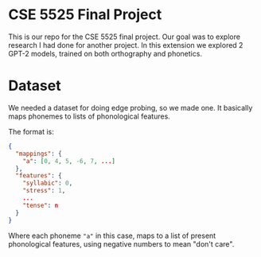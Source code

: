 # CSE 5525 Final Project

This is our repo for the CSE 5525 final project. Our goal was to explore research I had done for another project.
In this extension we explored 2 GPT-2 models, trained on both orthography and phonetics.

# Dataset

We needed a dataset for doing edge probing, so we made one. It basically maps phonemes to lists of phonological features.

The format is:
```json
{
  "mappings": {
    "a": [0, 4, 5, -6, 7, ...]
  },
  "features": {
    "syllabic": 0,
    "stress": 1,
    ...
    "tense": n
  }
}
```

Where each phoneme `"a"` in this case, maps to a list of present phonological features, using negative numbers to mean "don't care".